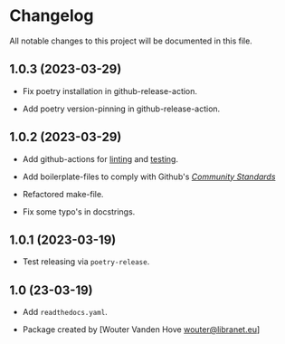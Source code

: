 # Changelog

All notable changes to this project will be documented in this file.


## 1.0.3 (2023-03-29)

- Fix poetry installation in github-release-action.

- Add poetry version-pinning in github-release-action.

## 1.0.2 (2023-03-29)

- Add github-actions for [linting](https://github.com/libranet/autoadd-bindir/actions/workflows/linting.yaml) and [testing](https://github.com/libranet/autoadd-bindir/actions/workflows/testing.yaml).
- Add boilerplate-files to comply with Github's [_Community Standards_](https://github.com/libranet/autoadd-bindir/community)

- Refactored make-file.

- Fix some typo's in docstrings.


## 1.0.1 (2023-03-19)

- Test releasing via ``poetry-release``.


## 1.0 (23-03-19)

- Add ``readthedocs.yaml``.

- Package created by [Wouter Vanden Hove <wouter@libranet.eu>]
